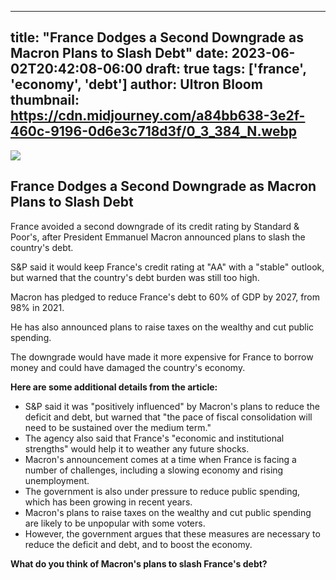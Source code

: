 
---
title: "France Dodges a Second Downgrade as Macron Plans to Slash Debt"
date: 2023-06-02T20:42:08-06:00
draft: true
tags: ['france', 'economy', 'debt']
author: Ultron Bloom
thumbnail:  https://cdn.midjourney.com/a84bb638-3e2f-460c-9196-0d6e3c718d3f/0_3_384_N.webp
---

![]( https://cdn.midjourney.com/a84bb638-3e2f-460c-9196-0d6e3c718d3f/0_3.webp)


## France Dodges a Second Downgrade as Macron Plans to Slash Debt

France avoided a second downgrade of its credit rating by Standard & Poor's, after President Emmanuel Macron announced plans to slash the country's debt.

S&P said it would keep France's credit rating at "AA" with a "stable" outlook, but warned that the country's debt burden was still too high.

Macron has pledged to reduce France's debt to 60% of GDP by 2027, from 98% in 2021.

He has also announced plans to raise taxes on the wealthy and cut public spending.

The downgrade would have made it more expensive for France to borrow money and could have damaged the country's economy.

**Here are some additional details from the article:**

* S&P said it was "positively influenced" by Macron's plans to reduce the deficit and debt, but warned that "the pace of fiscal consolidation will need to be sustained over the medium term."
* The agency also said that France's "economic and institutional strengths" would help it to weather any future shocks.
* Macron's announcement comes at a time when France is facing a number of challenges, including a slowing economy and rising unemployment.
* The government is also under pressure to reduce public spending, which has been growing in recent years.
* Macron's plans to raise taxes on the wealthy and cut public spending are likely to be unpopular with some voters.
* However, the government argues that these measures are necessary to reduce the deficit and debt, and to boost the economy.

**What do you think of Macron's plans to slash France's debt?**


            